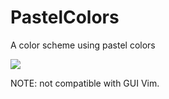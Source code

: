 # PastelColors
A color scheme using pastel colors

<img src="https://imgur.com/S9rt98j.png">

NOTE: not compatible with GUI Vim.
